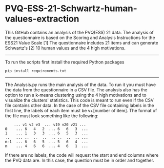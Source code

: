 # PVQ-ESS-21-Schwartz-human-values-extraction
This GitHub contains an analysis of the PVQ(ESS) 21 data. The analysis of the questionnaire is based on the Scoring and Analysis Instructions for the ESS21 Value Scale [1]
The questionnaire includes 21 items and can generate Schwartz's [2] 10 human values and the 4 high motivations.

---
To run the scripts first install the required Python packages
```
pip install requirements.txt
```
---
The Analysis.py runs the main analysis of the data. To run it you must have the data from the questionnaire in a CSV file. 
The analysis also has the option to run a k-means clustering using the 4 high motivations and to visualize the clusters' statistics.
This code is meant to run even if the CSV file contains other data. In the case of the CSV file containing labels in the first line, the labels of each item must be v+[number of item]. The format of the file must look something like the following:

 ```
     ... v1 v2 v3  ... v19 v20 v21 ...
0    ... 6   4   2  ... 6   6   3  ... 
1    ... 1   3   3  ... 6   5   3  ... 
..   ... ..  ..  ..  .. ..  ..  .. ... 
n-1  ... 6   6   5  ... 5   6   4  ...
n    ... 4   6   6  ... 4   6   1  ... 
```
If there are no labels, the code will request the start and end columns where the PVQ data are. In this case, the question must be in order and together. 



